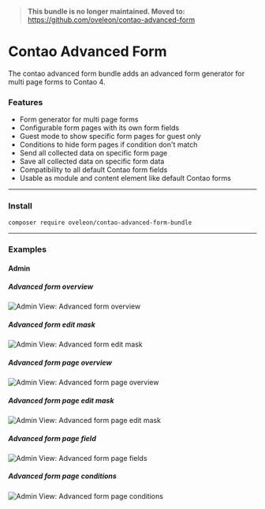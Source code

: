 > **This bundle is no longer maintained. Moved to:**
> https://github.com/oveleon/contao-advanced-form

# Contao Advanced Form

The contao advanced form bundle adds an advanced form generator for multi page forms to Contao 4.

### Features
- Form generator for multi page forms
- Configurable form pages with its own form fields
- Guest mode to show specific form pages for guest only
- Conditions to hide form pages if condition don't match
- Send all collected data on specific form page
- Save all collected data on specific form data
- Compatibility to all default Contao form fields
- Usable as module and content element like default Contao forms 

---

### Install
```
composer require oveleon/contao-advanced-form-bundle
```

---

### Examples
#### Admin
##### Advanced form overview
![Admin View: Advanced form overview](https://www.oveleon.de/share/github-assets/contao-advanced-form-bundle/advanced-form-overview.jpg)
##### Advanced form edit mask
![Admin View: Advanced form edit mask](https://www.oveleon.de/share/github-assets/contao-advanced-form-bundle/advanced-form-edit.jpg)
##### Advanced form page overview
![Admin View: Advanced form page overview](https://www.oveleon.de/share/github-assets/contao-advanced-form-bundle/advanced-form-page-overview.jpg)
##### Advanced form page edit mask
![Admin View: Advanced form page edit mask](https://www.oveleon.de/share/github-assets/contao-advanced-form-bundle/advanced-form-page-edit.jpg)
##### Advanced form page field
![Admin View: Advanced form page fields](https://www.oveleon.de/share/github-assets/contao-advanced-form-bundle/advanced-form-fields.jpg)
##### Advanced form page conditions
![Admin View: Advanced form page conditions](https://www.oveleon.de/share/github-assets/contao-advanced-form-bundle/advanced-form-page-condition.jpg)
